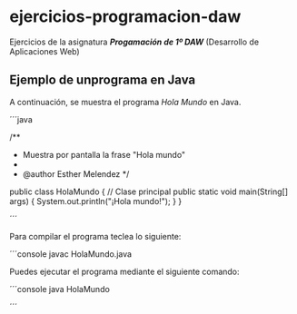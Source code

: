 # ejercicios-programacion-daw

Ejercicios de la asignatura ***Progamación de 1º DAW*** (Desarrollo de Aplicaciones Web)

## Ejemplo de unprograma en Java

A continuación, se muestra el programa *Hola Mundo* en Java.

´´´java

/**
 * Muestra por pantalla la frase "Hola mundo"
 *
 * @author Esther Melendez
 */

public class HolaMundo { // Clase principal
  public static void main(String[] args) {
    System.out.println("¡Hola mundo!");
  }
}

´´´

Para compilar el programa teclea lo siguiente:

´´´console
javac HolaMundo.java

Puedes ejecutar el programa mediante el siguiente comando:

´´´console
java HolaMundo

´´´


